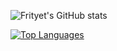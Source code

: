 
![Frityet's GitHub stats](https://github-readme-stats.vercel.app/api?username=Frityet&count_private=true&show_icons=true&theme=dark&hide_title=true) 

[![Top Languages](https://github-readme-stats.vercel.app/api/top-langs/?username=Frityet&exclude_repo=frityet.github.io,2021-VexIQ-projects,Blog,Robot-mazes-solver,wiki,CoDZombies-H3VR,MeatKit&theme=dark&hide=cmake,makefile,shaderlab,mathematica,hlsl)](https://github.com/anuraghazra/github-readme-stats)

